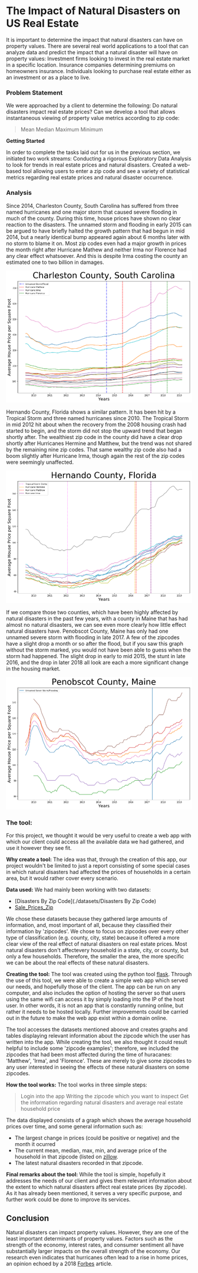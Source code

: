 
# The Impact of Natural Disasters on US Real Estate

It is important to determine the impact that natural disasters can have on property values. There are several real world applications to a tool that can analyze data and predict the impact that a natural disaster will have on property values:
Investment firms looking to invest in the real estate market in a specific location.
Insurance companies determining premiums on homeowners insurance.
Individuals looking to purchase real estate either as an investment or as a place to live.

### Problem Statement

We were approached by a client to determine the following:
Do natural disasters impact real estate prices?
Can we develop a tool that allows instantaneous viewing of property value metrics according to zip code:
>Mean
>Median
>Maximum
>Minimum

**Getting Started**

In order to complete the tasks laid out for us in the previous section, we initiated two work streams:
Conducting a rigorous Exploratory Data Analysis to look for trends in real estate prices and natural disasters.
Created a web-based tool allowing users to enter a zip code and see a variety of statistical metrics regarding real estate prices and natural disaster occurrence.

### Analysis

Since 2014, Charleston County, South Carolina has suffered from three named hurricanes and one major storm that caused severe flooding in much of the county. During this time, house prices have shown no clear reaction to the disasters. The unnamed storm and flooding in early 2015 can be argued to have briefly halted the growth pattern that had begun in mid 2014, but a nearly identical bump appeared again about 6 months later with no storm to blame it on. Most zip codes even had a major growth in prices the month right after Hurricane Mathew and neither Irma nor Florence had any clear effect whatsoever. And this is despite Irma costing the county an estimated one to two billion in damages.


![Charlestone County](./images/Charleston.png)


Hernando County, Florida shows a similar pattern. It has been hit by a Tropical Storm and three named hurricanes since 2010. The Tropical Storm in mid 2012 hit about when the recovery from the 2008 housing crash had started to begin, and the storm did not stop the upward trend that began shortly after. The wealthiest zip code in the county did have a clear drop shortly after Hurricanes Hermine and Matthew, but the trend was not shared by the remaining nine zip codes. That same wealthy zip code also had a boom slightly after Hurricane Irma, though again the rest of the zip codes were seemingly unaffected.


![Hernando County](./images/Hernando.png)

If we compare those two counties, which have been highly affected by natural disasters in the past few years, with a county in Maine that has had almost no natural disasters, we can see even more clearly how little effect natural disasters have. Penobscot County, Maine has only had one unnamed severe storm with flooding in late 2017. A few of the zipcodes have a slight drop a month or so after the flood, but if you saw this graph without the storm marked, you would not have been able to guess when the storm had happened. The slight drop in early to mid 2015, the stunt in late 2016, and the drop in later 2018 all look are each a more significant change in the housing market.


![Penobscot County](./images/Penobscot.png)




### The tool:
For this project, we thought it would be very useful to create a web app with which our client could access all the available data we had gathered, and use it however they see fit. 

**Why create a tool:**
The idea was that, through the creation of this app, our project wouldn't be limited to just a report consisting of some special cases in which natural disasters had affected the prices of households in a certain area, but it would rather cover every scenario. 

**Data used:**
We had mainly been working with two datasets:
- [Disasters By Zip Code](./datasets/Disasters By Zip Code)
- [Sale_Prices_Zip](./datasets/Sale_Prices_Zip.csv)

We chose these datasets because they gathered large amounts of information, and, most important of all, because they classified their information by 'zipcodes'. We chose to focus on zipcodes over every other type of classification (e.g. county, city, state) because it offered a more clear view of the real effect of natural disasters on real estate prices. Most natural disasters don't affectevery household in a state, city, or county, but only a few households. Therefore, the smaller the area, the more specific we can be about the real effects of these natural disasters. 

**Creating the tool:**
The tool was created using the python tool [flask](https://pypi.org/project/Flask/). Through the use of this tool, we were able to create a simple web app which served our needs, and hopefully those of the client. The app can be run on any computer, and also includes the option of hosting the server so that users using the same wifi can access it by simply loading into the IP of the host user. In other words, it is not an app that is constantly running online, but rather it needs to be hosted locally. Further improvements could be carried out in the future to make the web app exist within a domain online. 

The tool accesses the datasets mentioned aboove and creates graphs and tables displaying relevant information about the zipcode which the user has written into the app. While creating the tool, we also thought it could result helpful to include some 'zipcode examples'; therefore, we included the zipcodes that had been most affected during the time of huracanes: 'Matthew', 'Irma', and 'Florence'. These are merely to give some zipcodes to any user interested in seeing the effects of these natural disasters on some zipcodes.

**How the tool works:**
The tool works in three simple steps:
> Login into the app
> Writing the zipcode which you want to inspect
> Get the information regarding natural disasters and average real estate household price

The data displayed consists of a graph which shows the average household prices over time, and some general information such as:
- The largest change in prices (could be positive or negative) and the month it ocurred
- The current mean, median, max, min, and average price of the household in that zipcode (listed on [zillow](https://www.zillow.com/). 
- The latest natural disasters recorded in that zipcode.

**Final remarks about the tool:**
While the tool is simple, hopefully it addresses the needs of our client and gives them relevant information about the extent to which natural disasters affect real estate prices (by zipcode). As it has already been mentioned, it serves a very specific purpose, and further work could be done to improve its services.

## Conclusion

Natural disasters can impact property values. However, they are one of the least important determinants of property values. Factors such as the strength of the economy, interest rates, and consumer sentiment all have substantially larger impacts on the overall strength of the economy. Our research even indicates that hurricanes often lead to a rise in home prices, an opinion echoed by a 2018 [Forbes](https://www.forbes.com/sites/jordanlulich/2018/06/25/does-hurricane-damage-negatively-impact-your-real-estate-value/#169ef277107b) article.

